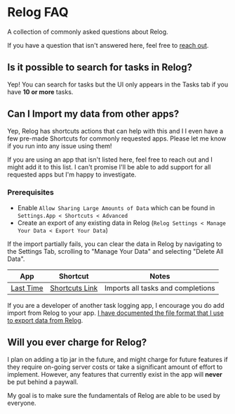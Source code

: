 # Relog FAQ

A collection of commonly asked questions about Relog.

If you have a question that isn't answered here, feel free to [reach out](mailto://lonnie@lonniegerol.com).



## Is it possible to search for tasks in Relog?

Yep! You can search for tasks but the UI only appears in the Tasks tab if you have **10 or more** tasks.


## Can I Import my data from other apps?

Yep, Relog has shortcuts actions that can help with this and I I even have a few pre-made Shortcuts for commonly requested apps. Please let me know if you run into any issue using them!

If you are using an app that isn't listed here, feel free to reach out and I might add it to this list. I can't promise I'll be able to add support for all requested apps but I'm happy to investigate.

### Prerequisites

* Enable `Allow Sharing Large Amounts of Data` which can be found in `Settings.App < Shortcuts < Advanced`
* Create an export of any existing data in Relog (`Relog Settings < Manage Your Data < Export Your Data`) 

If the import partially fails, you can clear the data in Relog by navigating to the Settings Tab, scrolling to "Manage Your Data" and selecting "Delete All Data".

| App                                                               | Shortcut                                                                           | Notes                             |
| ---------------------------------------------------------------- | ----------------------------------------------------------------------------------- | --------------------------------- |
| [Last Time](https://apps.apple.com/es/app/last-time/id534982023) | [Shortcuts Link](https://www.icloud.com/shortcuts/2de5bc0ecd944f9e865df172b4dd205e) | Imports all tasks and completions |

If you are a developer of another task logging app, I encourage you do add import from Relog to your app. [I have documented the file format that I use to export data from Relog](https://github.com/Lontronix/Relog-Documentation/blob/main/export-format.md).


## Will you ever charge for Relog?

I plan on adding a tip jar in the future, and might charge for future features if they require on-going server costs or take a significant amount of effort to implement. However, any features that currently exist in the app will **never** be put behind a paywall.

My goal is to make sure the fundamentals of Relog are able to be used by everyone.